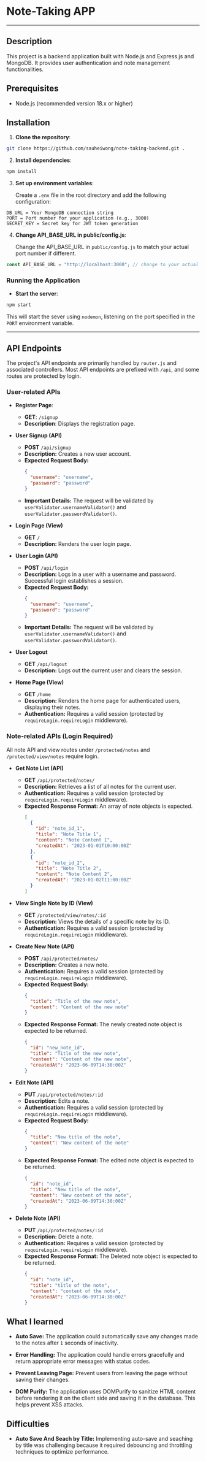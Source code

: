 # Note-Taking APP

---

## Description

This project is a backend application built with Node.js and Express.js and MongoDB. It provides user authentication and note management functionalities.

## Prerequisites

- Node.js (recommended version 18.x or higher)

## Installation

1. **Clone the repository**:

```bash
git clone https://github.com/sauheiwong/note-taking-backend.git .
```

2. **Install dependencies**:

```bash
npm install
```

3. **Set up environment variables**:

   Create a `.env` file in the root directory and add the following configuration:

```
DB_URL = Your MongoDB connection string
PORT = Port number for your application (e.g., 3000)
SECRET_KEY = Secret key for JWT token generation
```

4. **Change API_BASE_URL in public/config.js**:

   Change the API_BASE_URL in `public/config.js` to match your actual port number if different.

```javascript
const API_BASE_URL = "http://localhost:3000"; // change to your actual port number if different.
```

### Running the Application

- **Start the server**:

```bash
npm start
```

This will start the sever using `nodemon`, listening on the port specified in the `PORT` environment variable.

---

## API Endpoints

The project's API endpoints are primarily handled by `router.js` and associated controllers. Most API endpoints are prefixed with `/api`, and some routes are protected by login.

### User-related APIs

- **Register Page**:

  - **GET**: `/signup`
  - **Description**: Displays the registration page.

- **User Signup (API)**

  - **POST** `/api/signup`
  - **Description:** Creates a new user account.
  - **Expected Request Body:**
    ```json
    {
      "username": "username",
      "password": "password"
    }
    ```
  - **Important Details:** The request will be validated by `userValidator.usernameValidator()` and `userValidator.passwordValidator()`.

- **Login Page (View)**

  - **GET** `/`
  - **Description:** Renders the user login page.

- **User Login (API)**

  - **POST** `/api/login`
  - **Description:** Logs in a user with a username and password. Successful login establishes a session.
  - **Expected Request Body:**
    ```json
    {
      "username": "username",
      "password": "password"
    }
    ```
  - **Important Details:** The request will be validated by `userValidator.usernameValidator()` and `userValidator.passwordValidator()`.

- **User Logout**

  - **GET** `/api/logout`
  - **Description:** Logs out the current user and clears the session.

- **Home Page (View)**

  - **GET** `/home`
  - **Description:** Renders the home page for authenticated users, displaying their notes.
  - **Authentication:** Requires a valid session (protected by `requireLogin.requireLogin` middleware).

### Note-related APIs (Login Required)

All note API and view routes under `/protected/notes` and `/protected/view/notes` require login.

- **Get Note List (API)**

  - **GET** `/api/protected/notes/`
  - **Description:** Retrieves a list of all notes for the current user.
  - **Authentication:** Requires a valid session (protected by `requireLogin.requireLogin` middleware).
  - **Expected Response Format:** An array of note objects is expected.
    ```json
    [
      {
        "id": "note_id_1",
        "title": "Note Title 1",
        "content": "Note Content 1",
        "createdAt": "2023-01-01T10:00:00Z"
      },
      {
        "id": "note_id_2",
        "title": "Note Title 2",
        "content": "Note Content 2",
        "createdAt": "2023-01-02T11:00:00Z"
      }
    ]
    ```

- **View Single Note by ID (View)**

  - **GET** `/protected/view/notes/:id`
  - **Description:** Views the details of a specific note by its ID.
  - **Authentication:** Requires a valid session (protected by `requireLogin.requireLogin` middleware).

- **Create New Note (API)**

  - **POST** `/api/protected/notes/`
  - **Description:** Creates a new note.
  - **Authentication:** Requires a valid session (protected by `requireLogin.requireLogin` middleware).
  - **Expected Request Body:**
    ```json
    {
      "title": "Title of the new note",
      "content": "Content of the new note"
    }
    ```
  - **Expected Response Format:** The newly created note object is expected to be returned.
    ```json
    {
      "id": "new_note_id",
      "title": "Title of the new note",
      "content": "Content of the new note",
      "createdAt": "2023-06-09T14:30:00Z"
    }
    ```

- **Edit Note (API)**

  - **PUT** `/api/protected/notes/:id`
  - **Description:** Edits a note.
  - **Authentication:** Requires a valid session (protected by `requireLogin.requireLogin` middleware).
  - **Expected Request Body:**
    ```json
    {
      "title": "New title of the note",
      "content": "New content of the note"
    }
    ```
  - **Expected Response Format:** The edited note object is expected to be returned.
    ```json
    {
      "id": "note_id",
      "title": "New title of the note",
      "content": "New content of the note",
      "createdAt": "2023-06-09T14:30:00Z"
    }
    ```

- **Delete Note (API)**

  - **PUT** `/api/protected/notes/:id`
  - **Description:** Delete a note.
  - **Authentication:** Requires a valid session (protected by `requireLogin.requireLogin` middleware).
  - **Expected Response Format:** The Deleted note object is expected to be returned.
    ```json
    {
      "id": "note_id",
      "title": "title of the note",
      "content": "content of the note",
      "createdAt": "2023-06-09T14:30:00Z"
    }
    ```

## What I learned

- **Auto Save:** The application could automatically save any changes made to the notes after `1` seconds of inactivity.

- **Error Handling:** The application could handle errors gracefully and return appropriate error messages with status codes.

- **Prevent Leaving Page:** Prevent users from leaving the page without saving their changes.

- **DOM Purify:** The application uses DOMPurify to sanitize HTML content before rendering it on the client side and saving it in the database. This helps prevent XSS attacks.

## Difficulties

- **Auto Save And Seach by Title:** Implementing auto-save and seaching by title was challenging because it required debouncing and throttling techniques to optimize performance.
